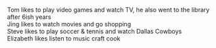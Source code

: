 Tom likes to play video games and watch TV, he also went to the library after 6ish years<br />
Jing likes to watch movies and go shopping<br />
Steve likes to play soccer & tennis and watch Dallas Cowboys<br />
Elizabeth likes listen to music craft cook
